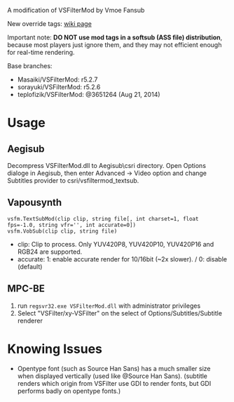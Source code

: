 A modification of VSFilterMod by Vmoe Fansub

New override tags: [wiki page](https://github.com/computerfan/VSFilterMod/wiki)

Important note: **DO NOT use mod tags in a softsub (ASS file) distribution**, because most players just ignore them, and they may not efficient enough for real-time rendering.

Base branches:
* Masaiki/VSFilterMod: r5.2.7
* sorayuki/VSFilterMod: r5.2.6
* teplofizik/VSFilterMod: @3651264 (Aug 21, 2014)

Usage
=====
## Aegisub
Decompress VSFilterMod.dll to Aegisub\csri directory. Open Options dialoge in Aegisub, then enter Advanced -> Video option and change Subtitles provider to csri/vsfiltermod_textsub.

## Vapousynth
    vsfm.TextSubMod(clip clip, string file[, int charset=1, float fps=-1.0, string vfr='', int accurate=0])
    vsfm.VobSub(clip clip, string file)

* clip: Clip to process. Only YUV420P8, YUV420P10, YUV420P16 and RGB24 are supported.
* accurate: 1: enable accurate render for 10/16bit (~2x slower). / 0: disable (default)

## MPC-BE
1. run `regsvr32.exe VSFilterMod.dll` with administrator privileges
2. Select "VSFilter/xy-VSFilter" on the select of Options/Subtitles/Subtitle renderer

Knowing Issues
=====
* Opentype font (such as Source Han Sans) has a much smaller size when displayed vertically (used like @Source Han Sans). (subtitle renders which origin from VSFilter use GDI to render fonts, but GDI performs badly on opentype fonts.)

